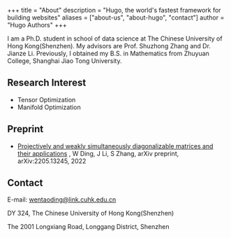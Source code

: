 +++
title = "About"
description = "Hugo, the world's fastest framework for building websites"
aliases = ["about-us", "about-hugo", "contact"]
author = "Hugo Authors"
+++

I am a Ph.D. student in school of data science at The Chinese University of Hong Kong(Shenzhen). My advisors are Prof. Shuzhong Zhang and Dr. Jianze Li. Previously, I obtained my B.S. in Mathematics from Zhuyuan College, Shanghai Jiao Tong University.

## Research Interest
- Tensor Optimization
- Manifold Optimization

## Preprint
- [Projectively and weakly simultaneously diagonalizable matrices and their applications](https://arxiv.org/abs/2205.13245)
, W Ding, J Li, S Zhang, arXiv preprint, arXiv:2205.13245, 2022

## Contact
E-mail: wentaoding@link.cuhk.edu.cn

DY 324, The Chinese University of Hong Kong(Shenzhen)

The  2001 Longxiang Road, Longgang District, Shenzhen
